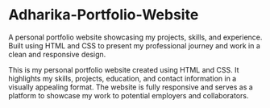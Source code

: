# Adharika-Portfolio-Website
A personal portfolio website showcasing my projects, skills, and experience. Built using HTML and CSS to present my professional journey and work in a clean and responsive design.

This is my personal portfolio website created using HTML and CSS. It highlights my skills, projects, education, and contact information in a visually appealing format. The website is fully responsive and serves as a platform to showcase my work to potential employers and collaborators.
